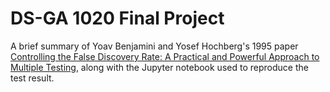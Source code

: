 # DS-GA 1020 Final Project

A brief summary of Yoav Benjamini and Yosef Hochberg's 1995 paper [Controlling the False Discovery Rate: A Practical and Powerful Approach to Multiple Testing](https://rss.onlinelibrary.wiley.com/doi/10.1111/j.2517-6161.1995.tb02031.x), along with the Jupyter notebook used to reproduce the test result.
